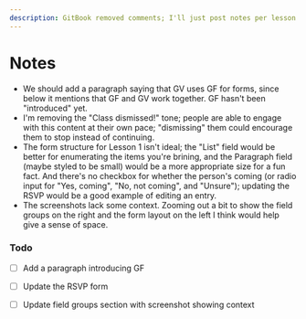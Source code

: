 ```yaml
---
description: GitBook removed comments; I'll just post notes per lesson here.
---
```


# Notes

* We should add a paragraph saying that GV uses GF for forms, since below it mentions that GF and GV work together. GF hasn't been "introduced" yet.
* I'm removing the "Class dismissed!" tone; people are able to engage with this content at their own pace; "dismissing" them could encourage them to stop instead of continuing.
* The form structure for Lesson 1 isn't ideal; the "List" field would be better for enumerating the items you're brining, and the Paragraph field \(maybe styled to be small\) would be a more appropriate size for a fun fact. And there's no checkbox for whether the person's coming \(or radio input for "Yes, coming", "No, not coming", and "Unsure"\); updating the RSVP would be a good example of editing an entry.
* The screenshots lack some context. Zooming out a bit to show the field groups on the right and the form layout on the left I think would help give a sense of space.

### Todo

* [ ] Add a paragraph introducing GF
* [ ] Update the RSVP form
* [ ] Update field groups section with screenshot showing context

